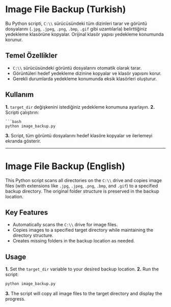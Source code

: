 # Image File Backup (Turkish)

Bu Python scripti, `C:\\` sürücüsündeki tüm dizinleri tarar ve görüntü dosyalarını (`.jpg`, `.jpeg`, `.png`, `.bmp`, `.gif` gibi uzantılarla) belirttiğiniz yedekleme klasörüne kopyalar. Orijinal klasör yapısı yedekleme konumunda korunur.

## Temel Özellikler
- `C:\\` sürücüsündeki görüntü dosyalarını otomatik olarak tarar.
- Görüntüleri hedef yedekleme dizinine kopyalar ve klasör yapısını korur.
- Gerekli durumlarda yedekleme konumunda eksik klasörleri oluşturur.

## Kullanım
**1.** `target_dir` değişkenini istediğiniz yedekleme konumuna ayarlayın.
**2.** Scripti çalıştırın:
    
    ```bash
    python image_backup.py

**3.** Script, tüm görüntü dosyalarını hedef klasöre kopyalar ve ilerlemeyi ekranda gösterir.

<hr>

# Image File Backup (English)

This Python script scans all directories on the `C:\\` drive and copies image files (with extensions like `.jpg`, `.jpeg`, `.png`, `.bmp`, and `.gif`) to a specified backup directory. The original folder structure is preserved in the backup location.

## Key Features
- Automatically scans the `C:\\` drive for image files.
- Copies images to a specified target directory while maintaining the directory structure.
- Creates missing folders in the backup location as needed.

## Usage
**1.** Set the `target_dir` variable to your desired backup location.
**2.** Run the script:

   ```bash
 python image_backup.py
```
**3.** The script will copy all image files to the target directory and display the progress.
